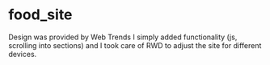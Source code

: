 # food_site

Design was provided by Web Trends
I simply added functionality (js, scrolling into sections) and I took care of RWD to adjust the site for different devices.
